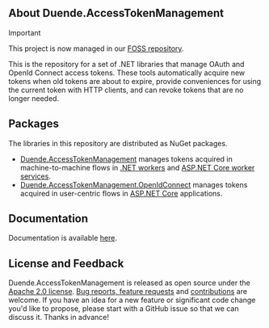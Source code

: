 ## About Duende.AccessTokenManagement

> [!IMPORTANT]  
> This project is now managed in our [FOSS repository](https://github.com/DuendeSoftware/foss/tree/main/access-token-management).

This is the repository for a set of .NET libraries that manage OAuth and OpenId
Connect access tokens. These tools automatically acquire new tokens when old
tokens are about to expire, provide conveniences for using the current token
with HTTP clients, and can revoke tokens that are no longer needed.

## Packages
The libraries in this repository are distributed as NuGet packages.

- [Duende.AccessTokenManagement](https://www.nuget.org/packages/Duende.AccessTokenManagement) manages tokens acquired in machine-to-machine flows in 
[.NET workers](https://learn.microsoft.com/en-us/dotnet/core/extensions/workers) and [ASP.NET Core worker services](https://learn.microsoft.com/en-us/aspnet/core/fundamentals/host/hosted-services).
- [Duende.AccessTokenManagement.OpenIdConnect](https://www.nuget.org/packages/Duende.AccessTokenManagement.OpenIdConnect)
manages tokens acquired in user-centric flows in [ASP.NET Core](https://dotnet.microsoft.com/en-us/apps/aspnet)
applications.

## Documentation
Documentation is available [here](https://github.com/DuendeSoftware/Duende.AccessTokenManagement/wiki).

## License and Feedback
Duende.AccessTokenManagement is released as open source under the 
[Apache 2.0 license](https://github.com/DuendeSoftware/Duende.AccessTokenManagement/blob/main/LICENSE). 
[Bug reports, feature requests](https://github.com/DuendeSoftware/Duende.AccessTokenManagement/issues) and 
[contributions](https://github.com/DuendeSoftware/Duende.AccessTokenManagement/pulls) are welcome. 
If you have an idea for a new feature or significant code change you'd like to propose, please start with a 
GitHub issue so that we can discuss it. Thanks in advance!
